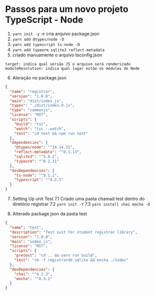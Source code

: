# Passos para um novo projeto TypeScript - Node

1. `yarn init -y`
    -> cria arquivo package.json
2. `yarn add @types/node -D`
3. `yarn add typescript ts-node -D`
4. `yarn add typeorm sqlite3 reflect-metadata`
5. criado manuamente o arquivo tsconfig.json

`target: indica qual versão JS o arquivo será renderizado`
`moduleResolution: indica qual lugar estão os módules do Node`

6. Aleração no package.json
```json
{
  "name": "registrar",
  "version": "1.0.0",
  "main": "dist/index.js",
  "types": "./dist/index.d.js",
  "type": "commonjs",
  "license": "MIT",
  "scripts": {
    "build": "tsc",
    "watch": "tsc --watch",
    "test": "cd test && npm run test"
  },
  "dependencies": {
    "@types/node": "^14.14.31",
    "reflect-metadata": "^0.1.13",
    "sqlite3": "^5.0.2",
    "typeorm": "^0.2.31"
  },
  "devDependencies": {
    "ts-node": "^9.1.1",
    "typescript": "^4.2.3"
  }
}
```
7. Setting Up unit Test
    7.1 Criado uma pasta chamad test dentro do diretório registrar
    7.2 `yarn init -Y`
    7.3 `yarn install chai mocha -D`

8. Alterado package.json da pasta test
```json
{
  "name": "test",
  "description": "Test suit for student registrar library",
  "version": "1.0.0",
  "main": "index.js",
  "license": "MIT",
  "scripts": {
    "pretest": "cd .. && yarn run build",
    "test": "rm -f registrardb.sqlite && mocha ./index"
  },
  "devDependencies": {
    "chai": "^4.3.3",
    "mocha": "^8.3.1"
  }
}
```

